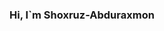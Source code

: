 ### Hi, I`m Shoxruz-Abduraxmon <img src="https://media1.giphy.com/media/v1.Y2lkPTc5MGI3NjExYWNiOWJlZjhlYzY1ZmVjOWQ3ZmZhYTI4ZDA2YmM0Nzk4ZTQ3YTgwYiZjdD1z/a74pSGN7wvT7a/giphy.gif" width="4s5px">


